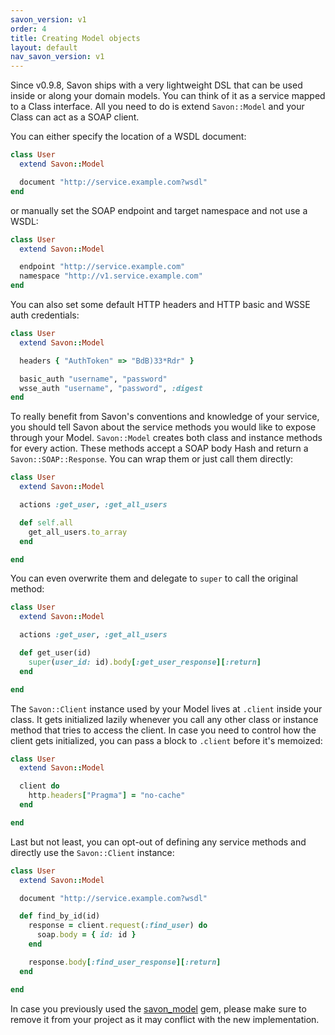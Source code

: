 ```yaml
---
savon_version: v1
order: 4
title: Creating Model objects
layout: default
nav_savon_version: v1
---
```


Since v0.9.8, Savon ships with a very lightweight DSL that can be used inside or along your
domain models. You can think of it as a service mapped to a Class interface. All you need to
do is extend `Savon::Model` and your Class can act as a SOAP client.

You can either specify the location of a WSDL document:

``` ruby
class User
  extend Savon::Model

  document "http://service.example.com?wsdl"
end
```

or manually set the SOAP endpoint and target namespace and not use a WSDL:

``` ruby
class User
  extend Savon::Model

  endpoint "http://service.example.com"
  namespace "http://v1.service.example.com"
end
```

You can also set some default HTTP headers and HTTP basic and WSSE auth credentials:

``` ruby
class User
  extend Savon::Model

  headers { "AuthToken" => "BdB)33*Rdr" }

  basic_auth "username", "password"
  wsse_auth "username", "password", :digest
end
```

To really benefit from Savon's conventions and knowledge of your service, you should tell Savon about
the service methods you would like to expose through your Model. `Savon::Model` creates both class and
instance methods for every action. These methods accept a SOAP body Hash and return a
`Savon::SOAP::Response`. You can wrap them or just call them directly:

``` ruby
class User
  extend Savon::Model

  actions :get_user, :get_all_users

  def self.all
    get_all_users.to_array
  end

end
```

You can even overwrite them and delegate to `super` to call the original method:

``` ruby
class User
  extend Savon::Model

  actions :get_user, :get_all_users

  def get_user(id)
    super(user_id: id).body[:get_user_response][:return]
  end

end
```

The `Savon::Client` instance used by your Model lives at `.client` inside your class. It gets initialized
lazily whenever you call any other class or instance method that tries to access the client. In case you
need to control how the client gets initialized, you can pass a block to `.client` before it's memoized:

``` ruby
class User
  extend Savon::Model

  client do
    http.headers["Pragma"] = "no-cache"
  end

end
```

Last but not least, you can opt-out of defining any service methods and directly use the `Savon::Client` instance:

``` ruby
class User
  extend Savon::Model

  document "http://service.example.com?wsdl"

  def find_by_id(id)
    response = client.request(:find_user) do
      soap.body = { id: id }
    end

    response.body[:find_user_response][:return]
  end

end
```

In case you previously used the [savon_model](http://rubygems.org/gems/savon_model) gem, please make sure to
remove it from your project as it may conflict with the new implementation.
